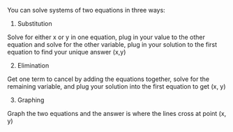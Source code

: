 You can solve systems of two equations in three ways:

1. Substitution

Solve for either x or y in one equation, plug in your value to the other equation and solve for the other variable, plug in your solution to the first equation to find your unique answer (x,y)

2. Elimination

Get one term to cancel by adding the equations together, solve for the remaining variable, and plug your solution into the first equation to get (x, y)

3. Graphing

Graph the two equations and the answer is where the lines cross at point (x, y)
